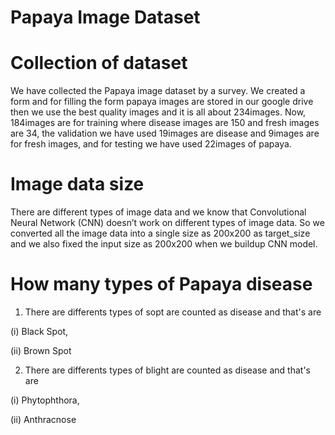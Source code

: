 # Papaya Image Dataset
# Collection of dataset
We have collected the Papaya image dataset by a survey. We created a form and for filling the form papaya images are stored in our google drive then we use the best quality images and it is all about 234images.
Now, 184images are for training where disease images are 150 and fresh images are 34, the validation we have used 19images are disease and 9images are for fresh images, and for testing we have used 22images of papaya.

# Image data size
There are different types of image data and we know that Convolutional Neural Network (CNN) doesn’t work on different types of image data.
 So we converted all the image data into a single size as 200x200 as target_size and we also fixed the input size as 200x200 when we buildup CNN model. 
 
 # How many types of Papaya disease  
1. There are differents types of sopt are counted as disease and that's are

(i) Black Spot,

(ii) Brown Spot

2. There are differents types of blight are counted as disease and that's are

(i) Phytophthora, 

(ii) Anthracnose
